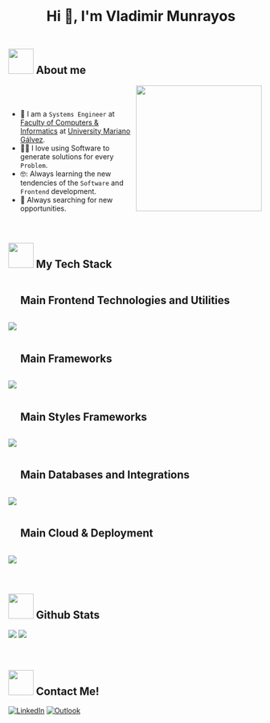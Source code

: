 <div id="user-content-toc">
  <ul align="center">
    <summary><h1 style="display: inline-block">Hi 👋, I'm Vladimir Munrayos</h1></summary>
  </ul>
</div>


## <picture><img src = "https://github.com/7oSkaaa/7oSkaaa/blob/main/Images/about_me.gif?raw=true" width = 50px></picture> About me

<picture> <img align="right" src="https://media4.giphy.com/media/v1.Y2lkPTc5MGI3NjExeHFmMmE5djFnNG0wejNpaWJhN3VvYmJ0NzIzMTZ0b2ZuOTc4YmZwbSZlcD12MV9pbnRlcm5hbF9naWZfYnlfaWQmY3Q9cw/f7omQNmgiyjj5sffvZ/giphy.gif" width = 250px></picture>

<br><br>

- :school: I am a `Systems Engineer` at [Faculty of Computers & Informatics](https://umg.edu.gt/ingenieria) at [University Mariano Gálvez](https://umg.edu.gt/).
- :technologist: I love using Software to generate solutions for every `Problem`.
- :nerd_face:: Always learning the new tendencies of the `Software` and `Frontend` development.
- :rocket: Always searching for new opportunities.
<br>

## <picture><img src = "https://media3.giphy.com/media/v1.Y2lkPTc5MGI3NjExOWdqazcxdHlpNzJuNzh6aHRpaTQwM2l6OWtuaHlqeWZqcXRuejI3ZCZlcD12MV9pbnRlcm5hbF9naWZfYnlfaWQmY3Q9cw/6KirhLJyR7oMcwgJQk/giphy.gif" width = 50px></picture> My Tech Stack

<div id="user-content-toc">
  <ul align="left">
    <summary><h2 style="display: inline-block">Main Frontend Technologies and Utilities</h2></summary>
  </ul>
</div>
<p align="left">
  <a href="https://go-skill-icons.vercel.app/">
    <img
      src="https://go-skill-icons.vercel.app/api/icons?i=git,html,css,javascript,typescript,jquery,babel,webpack,nodejs,bun,yarn,npm,jest,vitest,figma&perline=14"
    />
  </a>
</p>

<div id="user-content-toc">
  <ul align="left">
    <summary><h2 style="display: inline-block">Main Frameworks</h2></summary>
  </ul>
</div>
<p align="left">
  <a href="https://go-skill-icons.vercel.app/">
    <img
      src="https://go-skill-icons.vercel.app/api/icons?i=react,next,remix,vite,redux,zustand,stripe&perline=14"
    />
  </a>
</p>

<div id="user-content-toc">
  <ul align="left">
    <summary><h2 style="display: inline-block">Main Styles Frameworks</h2></summary>
  </ul>
</div>
<p align="left">
  <a href="https://go-skill-icons.vercel.app/">
    <img
      src="https://go-skill-icons.vercel.app/api/icons?i=tailwind,shadcn,materialui,sass,styledcomponents&perline=14"
    />
  </a>
</p>

<div id="user-content-toc">
  <ul align="left">
    <summary><h2 style="display: inline-block">Main Databases and Integrations</h2></summary>
  </ul>
</div>
<p align="left">
  <a href="https://go-skill-icons.vercel.app/">
    <img
      src="https://go-skill-icons.vercel.app/api/icons?i=postman,reactquery,graphql,mysql,mongodb,supabase,firebase,sqlite,postgres,sqlserver&perline=14"
    />
  </a>
</p>

<div id="user-content-toc">
  <ul align="left">
    <summary><h2 style="display: inline-block">Main Cloud & Deployment </h2></summary>
  </ul>
</div>

<p align="left">
  <a href="https://go-skill-icons.vercel.app/">
    <img
      src="https://go-skill-icons.vercel.app/api/icons?i=aws,azure,netlify,docker&perline=14"
    />
  </a>
</p>

<br>

## <picture><img src = "https://media4.giphy.com/media/v1.Y2lkPTc5MGI3NjExNWFpemM2eGk1NGg2ZWZqeXp6MWJsem80cnR2cW02OXpxMTF3aXk0ZSZlcD12MV9pbnRlcm5hbF9naWZfYnlfaWQmY3Q9cw/RVWSqOsgDAq0W3051o/giphy.gif" width = 50px></picture> Github Stats
[![](https://github-readme-stats.vercel.app/api?username=vladyx18&show_icons=true&theme=tokyonight&hide_border=true&locale=en)](https://github.com/vladyx18)
[![](https://github-readme-streak-stats.herokuapp.com/?user=vladyx18&theme=material-palenight)](https://github.com/vladyx18)

<br>

## <picture><img src = "https://media3.giphy.com/media/v1.Y2lkPTc5MGI3NjExMTluMjVjMnhiaWEzNW1vODk0NjdsbDQwaGxvd2I4OTZ4eWg2bHVqYSZlcD12MV9pbnRlcm5hbF9naWZfYnlfaWQmY3Q9cw/cHw1sFUAfZcZfcLjq9/giphy.gif" width = 50px></picture> Contact Me!
[![LinkedIn](https://go-skill-icons.vercel.app/api/icons?i=linkedin&perline=14)](https://www.linkedin.com/in/vladimir-munrayos-/?locale=en_US)
[![Outlook](https://go-skill-icons.vercel.app/api/icons?i=outlook&perline=14)](mailto:vlady.munrayos@hotmail.com)


